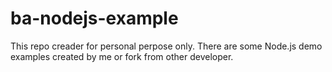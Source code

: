 # ba-nodejs-example

This repo creader for personal perpose only. There are some Node.js demo examples created by me or fork from other developer.
